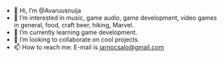 - 👋 Hi, I’m @Avaruusnuija
- 👀 I’m interested in music, game audio, game development, video games in general, food, craft beer, hiking, Marvel.
- 🌱 I’m currently learning game development.
- 💞️ I’m looking to collaborate on cool projects.
- 📫 How to reach me: E-mail is jarnocsalo@gmail.com

<!---
Avaruusnuija/Avaruusnuija is a ✨ special ✨ repository because its `README.md` (this file) appears on your GitHub profile.
You can click the Preview link to take a look at your changes.
--->
